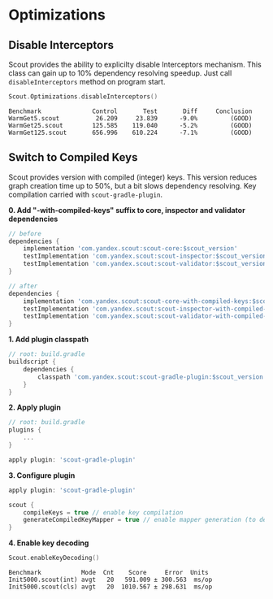 # Optimizations

## Disable Interceptors
Scout provides the ability to explicilty disable Interceptors mechanism. This class can gain up to 10% dependency resolving speedup. Just call `disableInterceptors` method on program start.
```kotlin
Scout.Optimizations.disableInterceptors()
```

```
Benchmark              Control       Test       Diff     Conclusion
WarmGet5.scout          26.209     23.839      -9.0%         (GOOD)
WarmGet25.scout        125.585    119.040      -5.2%         (GOOD)
WarmGet125.scout       656.996    610.224      -7.1%         (GOOD)
```

## Switch to Compiled Keys
Scout provides version with compiled (integer) keys. This version reduces graph creation time up to 50%, but a bit slows dependency resolving. Key compilation carried with `scout-gradle-plugin`.

**0. Add "-with-compiled-keys" suffix to core, inspector and validator dependencies**
```groovy
// before
dependencies {
    implementation 'com.yandex.scout:scout-core:$scout_version'
    testImplementation 'com.yandex.scout:scout-inspector:$scout_version'
    testImplementation 'com.yandex.scout:scout-validator:$scout_version'
}

// after
dependencies {
    implementation 'com.yandex.scout:scout-core-with-compiled-keys:$scout_version'
    testImplementation 'com.yandex.scout:scout-inspector-with-compiled-keys:$scout_version'
    testImplementation 'com.yandex.scout:scout-validator-with-compiled-keys:$scout_version'
}
```

**1. Add plugin classpath**
```groovy
// root: build.gradle
buildscript {
    dependencies {
        classpath 'com.yandex.scout:scout-gradle-plugin:$scout_version'
    }
}
```

**2. Apply plugin**
```groovy
// root: build.gradle
plugins {
    ...
}

apply plugin: 'scout-gradle-plugin'
```

**3. Configure plugin**
```groovy
apply plugin: 'scout-gradle-plugin'

scout {
    compileKeys = true // enable key compilation
    generateCompiledKeyMapper = true // enable mapper generation (to decode compiled keys in stacktraces)
}
```

**4. Enable key decoding**
```kotlin
Scout.enableKeyDecoding()
```

```
Benchmark           Mode  Cnt    Score     Error  Units
Init5000.scout(int) avgt   20   591.009 ± 300.563  ms/op
Init5000.scout(cls) avgt   20  1010.567 ± 298.631  ms/op
```
